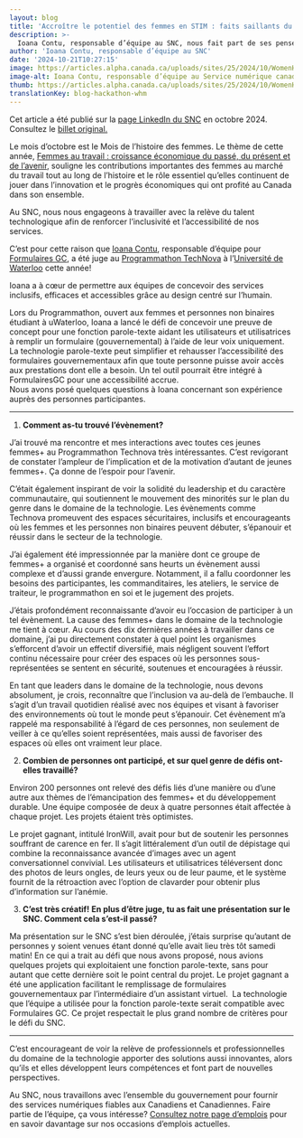 ```yaml
---
layout: blog
title: 'Accroître le potentiel des femmes en STIM : faits saillants du Programmathon du SNC X Tech Nova pour le Mois de l’histoire des femmes'
description: >-
  Ioana Contu, responsable d’équipe au SNC, nous fait part de ses pensées sur le leadership technologique et de ses réflexions en tant que juge au Programmathon Tech Nova, organisé par l’Université de Waterloo.
author: 'Ioana Contu, responsable d’équipe au SNC'
date: '2024-10-21T10:27:15'
image: https://articles.alpha.canada.ca/uploads/sites/25/2024/10/WomenHistoryMonth2024_LinkdIn_FRENCH.jpg
image-alt: Ioana Contu, responsable d’équipe au Service numérique canadien (SNC) était juge au Programmathon TechNova à l’Université de Waterloo cette année.
thumb: https://articles.alpha.canada.ca/uploads/sites/25/2024/10/WomenHistoryMonth2024_LinkdIn_FRENCH.jpg
translationKey: blog-hackathon-whm
---
```


<p>Cet article a été publié sur la <a href="https://www.linkedin.com/company/11202854/admin/feed/posts/" target="_blank" rel="noreferrer noopener">page LinkedIn du SNC</a> en octobre 2024. Consultez le <a href="https://www.linkedin.com/feed/update/urn:li:activity:7254129187890806784" target="_blank" rel="noreferrer noopener">billet original.</a></p>



<p>Le mois d’octobre est le Mois de l’histoire des femmes. Le thème de cette année, <a href="https://www.canada.ca/fr/femmes-egalite-genres/commemorations-celebrations/mois-histoire-femmes/theme-2024.html" target="_blank" rel="noreferrer noopener">Femmes au travail&nbsp;: croissance économique du passé, du présent et de l’avenir</a>, souligne les contributions importantes des femmes au marché du travail tout au long de l’histoire et le rôle essentiel qu’elles continuent de jouer dans l’innovation et le progrès économiques qui ont profité au Canada dans son ensemble.</p>



<p>Au SNC, nous nous engageons à travailler avec la relève du talent technologique afin de renforcer l’inclusivité et l’accessibilité de nos services.</p>



<p>C’est pour cette raison que <a href="https://www.linkedin.com/in/ioanacontu/" target="_blank" rel="noreferrer noopener">Ioana Contu</a>, responsable d’équipe pour <a href="https://articles.alpha.canada.ca/forms-formulaires/fr/" target="_blank" rel="noreferrer noopener">Formulaires GC</a>, a été juge au <a href="https://itstechnova.org/" target="_blank" rel="noreferrer noopener">Programmathon TechNova</a> à l’<a href="https://www.linkedin.com/school/uwaterloo/" target="_blank" rel="noreferrer noopener">Université de Waterloo</a> cette année!</p>



<p>Ioana a à cœur de permettre aux équipes de concevoir des services inclusifs, efficaces et accessibles grâce au design centré sur l’humain.</p>



<p>Lors du Programmathon, ouvert aux femmes et personnes non binaires étudiant à uWaterloo, Ioana a lancé le défi de concevoir une preuve de concept pour une fonction parole-texte aidant les utilisateurs et utilisatrices à remplir un formulaire (gouvernemental) à l’aide de leur voix uniquement. La technologie parole-texte peut simplifier et rehausser l’accessibilité des formulaires gouvernementaux afin que toute personne puisse avoir accès aux prestations dont elle a besoin. Un tel outil pourrait être intégré à FormulairesGC pour une accessibilité accrue. &nbsp;<br>Nous avons posé quelques questions à Ioana concernant son expérience auprès des personnes participantes.</p>



<hr class="wp-block-separator has-alpha-channel-opacity" />



<ol class="wp-block-list">
<li><strong>Comment as-tu trouvé l’évènement?</strong></li>
</ol>



<p>J’ai trouvé ma rencontre et mes interactions avec toutes ces jeunes femmes+ au Programmathon Technova très intéressantes. C’est revigorant de constater l’ampleur de l’implication et de la motivation d’autant de jeunes femmes+. Ça donne de l’espoir pour l’avenir.&nbsp;</p>



<p>C’était également inspirant de voir la solidité du leadership et du caractère communautaire, qui soutiennent le mouvement des minorités sur le plan du genre dans le domaine de la technologie. Les évènements comme Technova promeuvent des espaces sécuritaires, inclusifs et encourageants où les femmes et les personnes non binaires peuvent débuter, s’épanouir et réussir dans le secteur de la technologie.&nbsp;</p>



<p>J’ai également été impressionnée par la manière dont ce groupe de femmes+ a organisé et coordonné sans heurts un évènement aussi complexe et d’aussi grande envergure. Notamment, il a fallu coordonner les besoins des participantes, les commanditaires, les ateliers, le service de traiteur, le programmathon en soi et le jugement des projets.&nbsp;&nbsp;</p>



<p>J’étais profondément reconnaissante d’avoir eu l’occasion de participer à un tel évènement. La cause des femmes+ dans le domaine de la technologie me tient à cœur. Au cours des dix dernières années à travailler dans ce domaine, j’ai pu directement constater à quel point les organismes s’efforcent d’avoir un effectif diversifié, mais négligent souvent l’effort continu nécessaire pour créer des espaces où les personnes sous-représentées se sentent en sécurité, soutenues et encouragées à réussir.&nbsp;</p>



<p>En tant que leaders dans le domaine de la technologie, nous devons absolument, je crois, reconnaître que l’inclusion va au-delà de l’embauche. Il s’agit d’un travail quotidien réalisé avec nos équipes et visant à favoriser des environnements où tout le monde peut s’épanouir. Cet évènement m’a rappelé ma responsabilité à l’égard de ces personnes, non seulement de veiller à ce qu’elles soient représentées, mais aussi de favoriser des espaces où elles ont vraiment leur place.</p>



<ol start="2" class="wp-block-list">
<li><strong>Combien de personnes ont participé, et sur quel genre de défis ont-elles travaillé?</strong></li>
</ol>



<p>Environ 200 personnes ont relevé des défis liés d’une manière ou d’une autre aux thèmes de l’émancipation des femmes+ et du développement durable. Une équipe composée de deux à quatre personnes était affectée à chaque projet. Les projets étaient très optimistes.</p>



<p>Le projet gagnant, intitulé IronWill, avait pour but de soutenir les personnes souffrant de carence en fer. Il s’agit littéralement d’un outil de dépistage qui combine la reconnaissance avancée d’images avec un agent conversationnel convivial. Les utilisateurs et utilisatrices téléversent donc des photos de leurs ongles, de leurs yeux ou de leur paume, et le système fournit de la rétroaction avec l’option de clavarder pour obtenir plus d’information sur l’anémie.</p>



<ol start="3" class="wp-block-list">
<li><strong>C’est très créatif!</strong> <strong>En plus d’être juge, tu as fait une présentation sur le SNC. Comment cela s’est-il passé?&nbsp;</strong></li>
</ol>



<p>Ma présentation sur le SNC s’est bien déroulée, j’étais surprise qu’autant de personnes y soient venues étant donné qu’elle avait lieu très tôt samedi matin! En ce qui a trait au défi que nous avons proposé, nous avions quelques projets qui exploitaient une fonction parole-texte, sans pour autant que cette dernière soit le point central du projet. Le projet gagnant a été une application facilitant le remplissage de formulaires gouvernementaux par l’intermédiaire d’un assistant virtuel.&nbsp; La technologie que l’équipe a utilisée pour la fonction parole-texte serait compatible avec Formulaires GC. Ce projet respectait le plus grand nombre de critères pour le défi du SNC.</p>



<hr class="wp-block-separator has-alpha-channel-opacity" />



<p>C’est encourageant de voir la relève de professionnels et professionnelles du domaine de la technologie apporter des solutions aussi innovantes, alors qu’ils et elles développent leurs compétences et font part de nouvelles perspectives.</p>



<p>Au SNC, nous travaillons avec l’ensemble du gouvernement pour fournir des services numériques fiables aux Canadiens et Canadiennes. Faire partie de l’équipe, ça vous intéresse? <a href="https://numerique.canada.ca/emplois/" target="_blank" rel="noreferrer noopener">Consultez notre page d’emplois</a> pour en savoir davantage sur nos occasions d’emplois actuelles.&nbsp;</p>

